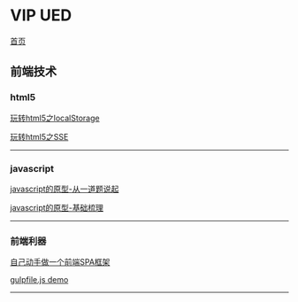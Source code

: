 # VIP UED
[首页](http://vipueds.github.io)

## 前端技术

### html5

[玩转html5之localStorage](https://github.com/vipueds/vipueds.github.io/issues/4)

[玩转html5之SSE](https://github.com/vipueds/vipueds.github.io/issues/6)

<hr>






### javascript 

[javascript的原型-从一道题说起](https://github.com/vipueds/vipueds.github.io/issues/5)

[javascript的原型-基础梳理](https://github.com/vipueds/vipueds.github.io/issues/7)

<hr>

### 前端利器

[自己动手做一个前端SPA框架](https://github.com/vipueds/vipueds.github.io/issues/2)

[gulpfile.js demo](https://github.com/vipueds/vipueds.github.io/issues/3)

<hr>